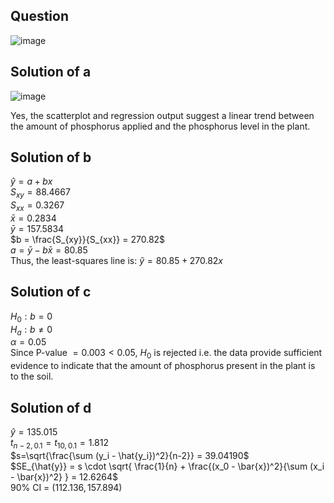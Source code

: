 ## Question

![image](https://github.com/user-attachments/assets/d50bf563-ecb6-491e-b400-d7de0287815e)

## Solution of a

![image](https://github.com/user-attachments/assets/ef99e17a-e2ba-46b7-a5eb-c735aa3d8bed)

Yes, the scatterplot and regression output suggest a linear trend between the amount of phosphorus applied and the phosphorus level in the plant.

## Solution of b

$\hat{y} = a + bx$  
$S_{xy} = 88.4667$  
$S_{xx} = 0.3267$  
$\bar{x} = 0.2834$  
$\bar{y} = 157.5834$  
$b = \frac{S_{xy}}{S_{xx}} = 270.82$  
$a = \bar{y} - b \bar{x} = 80.85$  
Thus, the least-squares line is: $\hat{y} = 80.85 + 270.82x$  

## Solution of c
$H_0: b = 0$  
$H_a: b \neq 0$  
$\alpha = 0.05$  
Since P-value $= 0.003 < 0.05$, $H_0$ is rejected i.e. the data provide sufficient evidence to indicate that the amount of phosphorus present in the plant is to the soil.

## Solution of d
$\hat{y} = 135.015$  
$t_{n-2,0.1} = t_{10,0.1} = 1.812$  
$s=\sqrt{\frac{\sum (y_i - \hat{y_i})^2}{n-2}} = 39.04190$  
$SE_{\hat{y}} = s \cdot \sqrt{ \frac{1}{n} + \frac{(x_0 - \bar{x})^2}{\sum (x_i - \bar{x})^2} } = 12.6264$  
90% CI = $(112.136, 157.894)$  
